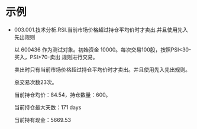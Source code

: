 # 示例

* 003.001.技术分析.RSI.当前市场价格超过持仓平均价时才卖出.并且使用先入先出规则

    以 600436 作为测试对象。初始资金 10000。每次交易100股，按照PSI<30-买入，PSI>70-卖出 规则进行交易。

    卖出时只有当前市场价格超过持仓平均价时才卖出。并且使用先入先出规则。

    总交易次数23次。

    当前持仓均价：84.54，持仓数量：600。
    
    当前持仓最大天数：171 days
    
    当前持有现金：5669.53